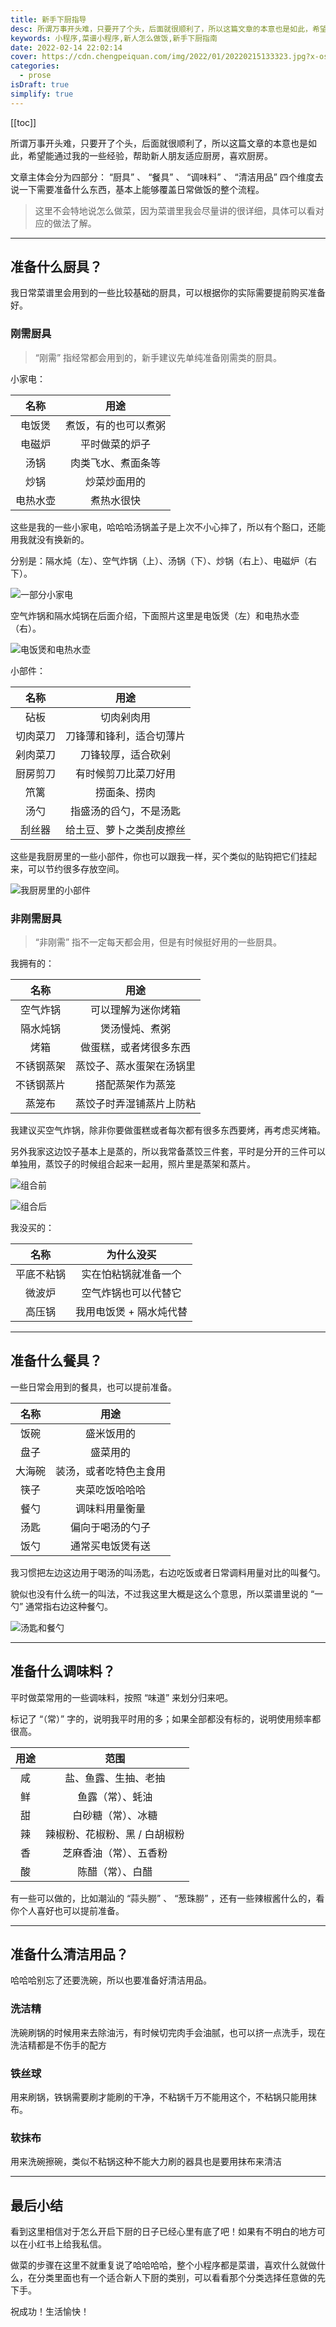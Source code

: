 ```yaml
---
title: 新手下厨指导
desc: 所谓万事开头难，只要开了个头，后面就很顺利了，所以这篇文章的本意也是如此，希望能通过我的一些经验，帮助新人朋友适应厨房，喜欢厨房。
keywords: 小程序,菜谱小程序,新人怎么做饭,新手下厨指南
date: 2022-02-14 22:02:14
cover: https://cdn.chengpeiquan.com/img/2022/01/20220215133323.jpg?x-oss-process=image/interlace,1
categories:
  - prose
isDraft: true
simplify: true
---
```


[[toc]]

所谓万事开头难，只要开了个头，后面就很顺利了，所以这篇文章的本意也是如此，希望能通过我的一些经验，帮助新人朋友适应厨房，喜欢厨房。

文章主体会分为四部分： “厨具” 、 “餐具” 、 “调味料” 、 “清洁用品” 四个维度去说一下需要准备什么东西，基本上能够覆盖日常做饭的整个流程。

> 这里不会特地说怎么做菜，因为菜谱里我会尽量讲的很详细，具体可以看对应的做法了解。

---

## 准备什么厨具？

我日常菜谱里会用到的一些比较基础的厨具，可以根据你的实际需要提前购买准备好。

### 刚需厨具

>“刚需” 指经常都会用到的，新手建议先单纯准备刚需类的厨具。

小家电：

名称|用途
:-:|:-:
电饭煲|煮饭，有的也可以煮粥
电磁炉|平时做菜的炉子
汤锅|肉类飞水、煮面条等
炒锅|炒菜炒面用的
电热水壶|煮热水很快

这些是我的一些小家电，哈哈哈汤锅盖子是上次不小心摔了，所以有个豁口，还能用我就没有换新的。

分别是：隔水炖（左）、空气炸锅（上）、汤锅（下）、炒锅（右上）、电磁炉（右下）。

![一部分小家电](https://cdn.chengpeiquan.com/img/2022/02/20220220130047.jpg?x-oss-process=image/interlace,1)

空气炸锅和隔水炖锅在后面介绍，下面照片这里是电饭煲（左）和电热水壶（右）。

![电饭煲和电热水壶](https://cdn.chengpeiquan.com/img/2022/02/20220220125144.jpg?x-oss-process=image/interlace,1)

小部件：

名称|用途
:-:|:-:
砧板|切肉剁肉用
切肉菜刀|刀锋薄和锋利，适合切薄片
剁肉菜刀|刀锋较厚，适合砍剁
厨房剪刀|有时候剪刀比菜刀好用
笊篱|捞面条、捞肉
汤勺|指盛汤的舀勺，不是汤匙
刮丝器|给土豆、萝卜之类刮皮擦丝

这些是我厨房里的一些小部件，你也可以跟我一样，买个类似的贴钩把它们挂起来，可以节约很多存放空间。

![我厨房里的小部件](https://cdn.chengpeiquan.com/img/2022/02/20220220130013.jpg?x-oss-process=image/interlace,1)

### 非刚需厨具

>“非刚需” 指不一定每天都会用，但是有时候挺好用的一些厨具。

我拥有的：

名称|用途
:-:|:-:
空气炸锅|可以理解为迷你烤箱
隔水炖锅|煲汤慢炖、煮粥
烤箱|做蛋糕，或者烤很多东西
不锈钢蒸架|蒸饺子、蒸水蛋架在汤锅里
不锈钢蒸片|搭配蒸架作为蒸笼
蒸笼布|蒸饺子时弄湿铺蒸片上防粘

我建议买空气炸锅，除非你要做蛋糕或者每次都有很多东西要烤，再考虑买烤箱。

另外我家这边饺子基本上是蒸的，所以我常备蒸饺三件套，平时是分开的三件可以单独用，蒸饺子的时候组合起来一起用，照片里是蒸架和蒸片。

![组合前](https://cdn.chengpeiquan.com/img/2022/02/20220220132917.jpg?x-oss-process=image/interlace,1)

![组合后](https://cdn.chengpeiquan.com/img/2022/02/20220220132918.jpg?x-oss-process=image/interlace,1)

我没买的：

名称|为什么没买
:-:|:-:
平底不粘锅|实在怕粘锅就准备一个
微波炉|空气炸锅也可以代替它
高压锅|我用电饭煲 + 隔水炖代替

---

## 准备什么餐具？

一些日常会用到的餐具，也可以提前准备。

名称|用途
:-:|:-:
饭碗|盛米饭用的
盘子|盛菜用的
大海碗|装汤，或者吃特色主食用
筷子|夹菜吃饭哈哈哈
餐勺|调味料用量衡量
汤匙|偏向于喝汤的勺子
饭勺|通常买电饭煲有送

我习惯把左边这边用于喝汤的叫汤匙，右边吃饭或者日常调料用量对比的叫餐勺。

貌似也没有什么统一的叫法，不过我这里大概是这么个意思，所以菜谱里说的 “一勺” 通常指右边这种餐勺。

![汤匙和餐勺](https://cdn.chengpeiquan.com/img/2022/02/20220220135342.jpg?x-oss-process=image/interlace,1)

---

## 准备什么调味料？

平时做菜常用的一些调味料，按照 “味道” 来划分归来吧。

标记了 “（常）” 字的，说明我平时用的多；如果全部都没有标的，说明使用频率都很高。

用途|范围
:-:|:-:
咸|盐、鱼露、生抽、老抽
鲜|鱼露（常）、蚝油
甜|白砂糖（常）、冰糖
辣|辣椒粉、花椒粉、黑 / 白胡椒粉
香|芝麻香油（常）、五香粉
酸|陈醋（常）、白醋

有一些可以做的，比如潮汕的 “蒜头朥” 、 “葱珠朥” ，还有一些辣椒酱什么的，看你个人喜好也可以提前准备。

---

## 准备什么清洁用品？

哈哈哈别忘了还要洗碗，所以也要准备好清洁用品。

### 洗洁精

洗碗刷锅的时候用来去除油污，有时候切完肉手会油腻，也可以挤一点洗手，现在洗洁精都是不伤手的配方

### 铁丝球

用来刷锅，铁锅需要刷才能刷的干净，不粘锅千万不能用这个，不粘锅只能用抹布。

### 软抹布

用来洗碗擦碗，类似不粘锅这种不能大力刷的器具也是要用抹布来清洁

---

## 最后小结

看到这里相信对于怎么开启下厨的日子已经心里有底了吧！如果有不明白的地方可以在小红书上给我私信。

做菜的步骤在这里不就重复说了哈哈哈哈，整个小程序都是菜谱，喜欢什么就做什么，在分类里面也有一个适合新人下厨的类别，可以看看那个分类选择任意做的先下手。

祝成功！生活愉快！
